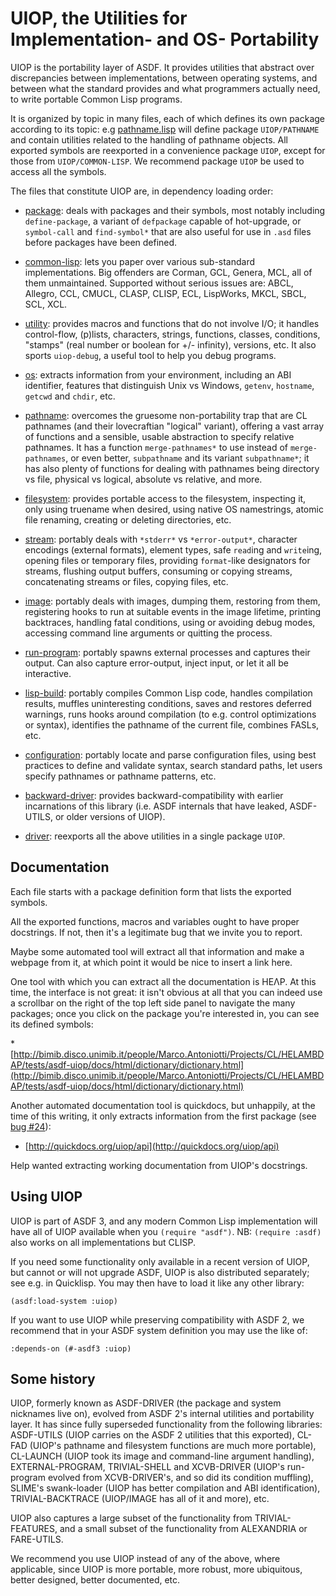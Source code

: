 UIOP, the Utilities for Implementation- and OS- Portability
===========================================================

UIOP is the portability layer of ASDF.
It provides utilities that abstract over discrepancies between implementations,
between operating systems, and between what the standard provides and
what programmers actually need, to write portable Common Lisp programs.

It is organized by topic in many files, each of which defines its own package
according to its topic: e.g [pathname.lisp](pathname.lisp)
will define package `UIOP/PATHNAME` and contain utilities related to
the handling of pathname objects.
All exported symbols are reexported in a convenience package `UIOP`,
except for those from `UIOP/COMMON-LISP`.
We recommend package `UIOP` be used to access all the symbols.

The files that constitute UIOP are, in dependency loading order:

* [package](package.lisp): deals with packages and their symbols, most notably including
  `define-package`, a variant of `defpackage` capable of hot-upgrade, or
  `symbol-call` and `find-symbol*` that are also useful for use in `.asd` files
  before packages have been defined.

* [common-lisp](common-lisp.lisp): lets you paper over various sub-standard implementations.
  Big offenders are Corman, GCL, Genera, MCL, all of them unmaintained.
  Supported without serious issues are:
  ABCL, Allegro, CCL, CMUCL, CLASP, CLISP, ECL, LispWorks, MKCL, SBCL, SCL, XCL.

* [utility](utility.lisp): provides macros and functions that do not involve I/O; it handles
  control-flow, (p)lists, characters, strings, functions, classes, conditions,
  "stamps" (real number or boolean for +/- infinity), versions, etc.
  It also sports `uiop-debug`, a useful tool to help you debug programs.

* [os](os.lisp): extracts information from your environment, including
  an ABI identifier, features that distinguish Unix vs Windows,
  `getenv`, `hostname`, `getcwd` and `chdir`, etc.

* [pathname](pathname.lisp): overcomes the gruesome non-portability trap that are CL pathnames
  (and their lovecraftian "logical" variant), offering a vast array of
  functions and a sensible, usable abstraction to specify relative pathnames.
  It has a function `merge-pathnames*` to use instead of `merge-pathnames`, or
  even better, `subpathname` and its variant `subpathname*`; it has also plenty
  of functions for dealing with pathnames being directory vs file,
  physical vs logical, absolute vs relative, and more.

* [filesystem](filesystem.lisp): provides portable access to the filesystem, inspecting it,
  only using truename when desired, using native OS namestrings,
  atomic file renaming, creating or deleting directories, etc.

* [stream](stream.lisp): portably deals with `*stderr*` vs `*error-output*`, character encodings
  (external formats), element types, safe `read`ing and `write`ing, opening files
  or temporary files, providing `format`-like designators for streams,
  flushing output buffers, consuming or copying streams, concatenating streams
  or files, copying files, etc.

* [image](image.lisp): portably deals with images, dumping them, restoring from them,
  registering hooks to run at suitable events in the image lifetime,
  printing backtraces, handling fatal conditions, using or avoiding debug modes,
  accessing command line arguments or quitting the process.

* [run-program](program.lisp): portably spawns external processes and captures their output.
  Can also capture error-output, inject input, or let it all be interactive.

* [lisp-build](lisp-build.lisp): portably compiles Common Lisp code, handles compilation results,
  muffles uninteresting conditions, saves and restores deferred warnings,
  runs hooks around compilation (to e.g. control optimizations or syntax),
  identifies the pathname of the current file, combines FASLs, etc.

* [configuration](configuration.lisp): portably locate and parse configuration files,
  using best practices to define and validate syntax, search standard paths,
  let users specify pathnames or pathname patterns, etc.

* [backward-driver](backward-driver.lisp): provides backward-compatibility
  with earlier incarnations of this library
  (i.e. ASDF internals that have leaked, ASDF-UTILS, or older versions of UIOP).

* [driver](driver.lisp): reexports all the above utilities in a single package `UIOP`.


Documentation
-------------

Each file starts with a package definition form that lists the exported symbols.

All the exported functions, macros and variables ought to have proper docstrings.
If not, then it's a legitimate bug that we invite you to report.

Maybe some automated tool will extract all that information and
make a webpage from it, at which point it would be nice to insert a link here.

One tool with which you can extract all the documentation is HEΛP.
At this time, the interface is not great: it isn't obvious at all that you can indeed
use a scrollbar on the right of the top left side panel to navigate the many packages;
once you click on the package you're interested in, you can see its defined symbols:

*[http://bimib.disco.unimib.it/people/Marco.Antoniotti/Projects/CL/HELAMBDAP/tests/asdf-uiop/docs/html/dictionary/dictionary.html](http://bimib.disco.unimib.it/people/Marco.Antoniotti/Projects/CL/HELAMBDAP/tests/asdf-uiop/docs/html/dictionary/dictionary.html)

Another automated documentation tool is quickdocs, but unhappily, at the time of this writing,
it only extracts information from the first package
(see [bug #24](https://github.com/fukamachi/quickdocs/issues/24)):

* [http://quickdocs.org/uiop/api](http://quickdocs.org/uiop/api)


Help wanted extracting working documentation from UIOP's docstrings.


Using UIOP
----------

UIOP is part of ASDF 3, and any modern Common Lisp implementation
will have all of UIOP available when you `(require "asdf")`.
NB: `(require :asdf)` also works on all implementations but CLISP.

If you need some functionality only available in a recent version of UIOP,
but cannot or will not upgrade ASDF, UIOP is also distributed separately;
see e.g. in Quicklisp. You may then have to load it like any other library:

	(asdf:load-system :uiop)

If you want to use UIOP while preserving compatibility with ASDF 2,
we recommend that in your ASDF system definition you may use the like of:

	:depends-on (#-asdf3 :uiop)


Some history
------------

UIOP, formerly known as ASDF-DRIVER (the package and system nicknames live on),
evolved from ASDF 2's internal utilities and portability layer.
It has since fully superseded functionality from the following libraries:
ASDF-UTILS (UIOP carries on the ASDF 2 utilities that this exported),
CL-FAD (UIOP's pathname and filesystem functions are much more portable),
CL-LAUNCH (UIOP took its image and command-line argument handling),
EXTERNAL-PROGRAM, TRIVIAL-SHELL and XCVB-DRIVER (UIOP's run-program evolved
from XCVB-DRIVER's, and so did its condition muffling),
SLIME's swank-loader (UIOP has better compilation and ABI identification),
TRIVIAL-BACKTRACE (UIOP/IMAGE has all of it and more), etc.

UIOP also captures a large subset of the functionality from TRIVIAL-FEATURES,
and a small subset of the functionality from ALEXANDRIA or FARE-UTILS.

We recommend you use UIOP instead of any of the above, where applicable,
since UIOP is more portable, more robust, more ubiquitous, better designed,
better documented, etc.
